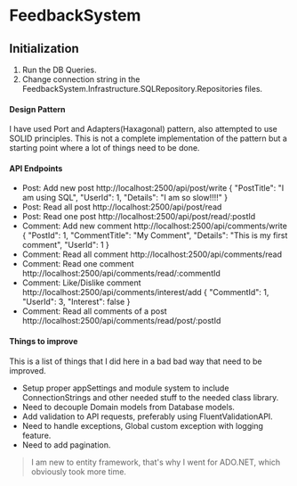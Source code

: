 # FeedbackSystem

## Initialization

1. Run the DB Queries.
2. Change connection string in the FeedbackSystem.Infrastructure.SQLRepository.Repositories files.

#### Design Pattern
I have used Port and Adapters(Haxagonal) pattern, also attempted to use SOLID principles. This is not a complete implementation of the pattern but a starting point where a lot of things need to be done.

#### API Endpoints
- Post: Add new post http://localhost:2500/api/post/write
    {
    "PostTitle": "I am using SQL",
    "UserId": 1,
    "Details": "I am so slow!!!!"
    }
- Post: Read all post http://localhost:2500/api/post/read
- Post: Read one post http://localhost:2500/api/post/read/:postId
- Comment: Add new comment http://localhost:2500/api/comments/write
        {
        "PostId": 1,
        "CommentTitle": "My Comment",
        "Details": "This is my first comment",
        "UserId": 1
        }
- Comment: Read all comment http://localhost:2500/api/comments/read
- Comment: Read one comment http://localhost:2500/api/comments/read/:commentId
- Comment: Like/Dislike comment http://localhost:2500/api/comments/interest/add
        {
        "CommentId": 1,
        "UserId": 3,
        "Interest": false
        }
- Comment: Read all comments of a post http://localhost:2500/api/comments/read/post/:postId
    
#### Things to improve
This is a list of things that I did here in a bad bad way that need to be improved.

- Setup proper appSettings and module system to include ConnectionStrings and other needed stuff to the needed class library.
- Need to decouple Domain models from Database models.
- Add validation to API requests, preferably using FluentValidationAPI.
- Need to handle exceptions, Global custom exception with logging feature.
- Need to add pagination.


> I am new to entity framework, that's why I went for ADO.NET, which obviously took more time.
